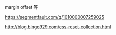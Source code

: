 margin offset 等

https://segmentfault.com/q/1010000007259025

http://blog.bingo929.com/css-reset-collection.html

